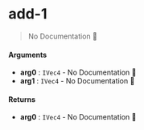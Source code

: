 # add\-1

> No Documentation 🚧

#### Arguments

- **arg0** : `IVec4` \- No Documentation 🚧
- **arg1** : `IVec4` \- No Documentation 🚧

#### Returns

- **arg0** : `IVec4` \- No Documentation 🚧